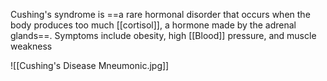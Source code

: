 Cushing's syndrome is ==a rare hormonal disorder that occurs when the body produces too much [[cortisol]], a hormone made by the adrenal glands==. Symptoms include obesity, high [[Blood]] pressure, and muscle weakness

![[Cushing's Disease Mneumonic.jpg]]